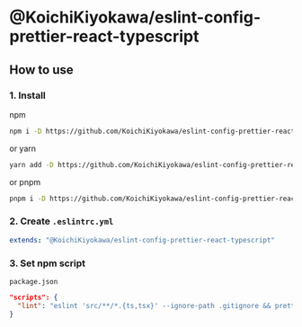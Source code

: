 # @KoichiKiyokawa/eslint-config-prettier-react-typescript

## How to use
### 1. Install

npm
```bash
npm i -D https://github.com/KoichiKiyokawa/eslint-config-prettier-react-typescript#v0.0.1
```

or yarn
```bash
yarn add -D https://github.com/KoichiKiyokawa/eslint-config-prettier-react-typescript#v0.0.1
```

or pnpm
```bash
pnpm i -D https://github.com/KoichiKiyokawa/eslint-config-prettier-react-typescript#v0.0.1
```

### 2. Create `.eslintrc.yml`
```yml
extends: "@KoichiKiyokawa/eslint-config-prettier-react-typescript"
```

### 3. Set npm script
`package.json`
```json
"scripts": {
  "lint": "eslint 'src/**/*.{ts,tsx}' --ignore-path .gitignore && prettier --write . --ignore-path .gitignore"
}
```
